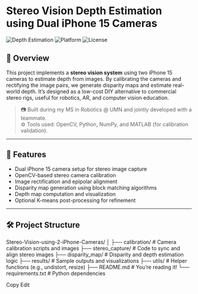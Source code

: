 # Stereo Vision Depth Estimation using Dual iPhone 15 Cameras

![Depth Estimation](https://img.shields.io/badge/Computer%20Vision-Stereo%20Vision-blue)
![Platform](https://img.shields.io/badge/Platform-iOS%20%26%20Python-lightgrey)
![License](https://img.shields.io/badge/License-MIT-green)

## 📌 Overview

This project implements a **stereo vision system** using two iPhone 15 cameras to estimate depth from images. By calibrating the cameras and rectifying the image pairs, we generate disparity maps and estimate real-world depth. It’s designed as a low-cost DIY alternative to commercial stereo rigs, useful for robotics, AR, and computer vision education.

> 📷 Built during my MS in Robotics @ UMN and jointly developed with a teammate.  
> ⚙️ Tools used: OpenCV, Python, NumPy, and MATLAB (for calibration validation).

---

## 🚀 Features

- Dual iPhone 15 camera setup for stereo image capture
- OpenCV-based stereo camera calibration
- Image rectification and epipolar alignment
- Disparity map generation using block matching algorithms
- Depth map computation and visualization
- Optional K-means post-processing for refinement

---

## 🛠️ Project Structure
Stereo-Vision-using-2-iPhone-Cameras/ │ ├── calibration/ # Camera calibration scripts and images ├── stereo_capture/ # Code to sync and align stereo images ├── disparity_map/ # Disparity and depth estimation logic ├── results/ # Sample outputs and visualizations ├── utils/ # Helper functions (e.g., undistort, resize) ├── README.md # You’re reading it! └── requirements.txt # Python dependencies

Copy
Edit

